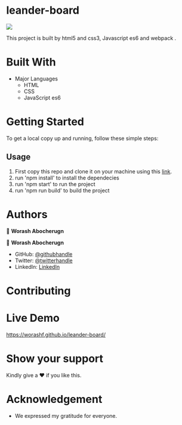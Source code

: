 # leander-board

![](https://img.shields.io/badge/Microverse-blueviolet)

This project is built by html5 and css3, Javascript es6 and webpack .

# Built With

- Major Languages
  - HTML
  - CSS
  - JavaScript es6

# Getting Started

To get a local copy up and running, follow these simple steps:

## Usage

1. First copy this repo and clone it on your machine using this [link](git@github.com:worashf/leander-board.git).
2. run 'npm install' to install the dependecies
3. run 'npm start' to run the project
4. run 'npm run build' to build the project

# Authors

:adult: **Worash Abocherugn**

👤 **Worash Abocherugn**

- GitHub: [@githubhandle](https://github.com/worashf)
- Twitter: [@twitterhandle](https://twitter.com/WorashAboche)
- LinkedIn: [LinkedIn](https://www.linkedin.com/in/worash-abocherugn-a02219154/)

# Contributing

# Live Demo

https://worashf.github.io/leander-board/

# Show your support

Kindly give a :hearts: if you like this.

# Acknowledgement

- We expressed my gratitude for everyone.
